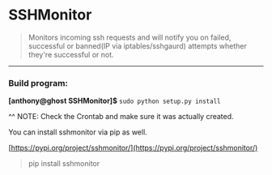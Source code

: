 # SSHMonitor
> Monitors incoming ssh requests and will notify you on failed, successful or banned(IP via iptables/sshgaurd) attempts whether they're successful or not.
***

### Build program:

  **[anthony@ghost SSHMonitor]$** `sudo python setup.py install`

^^ NOTE: Check the Crontab and make sure it was actually created.

You can install sshmonitor via pip as well.

[https://pypi.org/project/sshmonitor/](https://pypi.org/project/sshmonitor/)

>pip install sshmonitor
